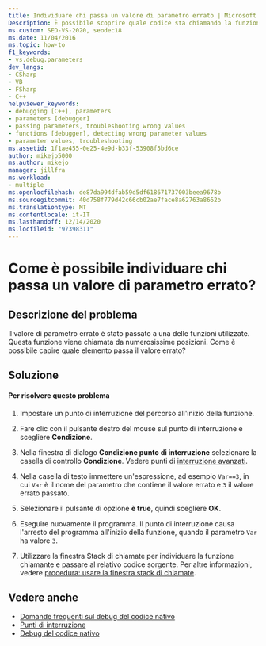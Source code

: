 ```yaml
---
title: Individuare chi passa un valore di parametro errato | Microsoft Docs
Description: È possibile scoprire quale codice sta chiamando la funzione e passando un valore di parametro non corretto. Per informazioni sull'uso di un punto di interruzione condizionale, vedere.
ms.custom: SEO-VS-2020, seodec18
ms.date: 11/04/2016
ms.topic: how-to
f1_keywords:
- vs.debug.parameters
dev_langs:
- CSharp
- VB
- FSharp
- C++
helpviewer_keywords:
- debugging [C++], parameters
- parameters [debugger]
- passing parameters, troubleshooting wrong values
- functions [debugger], detecting wrong parameter values
- parameter values, troubleshooting
ms.assetid: 1f1ae455-0e25-4e9d-b33f-53908f5bd6ce
author: mikejo5000
ms.author: mikejo
manager: jillfra
ms.workload:
- multiple
ms.openlocfilehash: de87da994dfab59d5df618671737003beea9678b
ms.sourcegitcommit: 40d758f779d42c66cb02ae7face8a62763a8662b
ms.translationtype: MT
ms.contentlocale: it-IT
ms.lasthandoff: 12/14/2020
ms.locfileid: "97398311"
---
```

# <a name="how-can-i-find-out-who-is-passing-a-wrong-parameter-value"></a>Come è possibile individuare chi passa un valore di parametro errato?
## <a name="problem-description"></a>Descrizione del problema
 Il valore di parametro errato è stato passato a una delle funzioni utilizzate. Questa funzione viene chiamata da numerosissime posizioni. Come è possibile capire quale elemento passa il valore errato?

## <a name="solution"></a>Soluzione

#### <a name="to-resolve-this-problem"></a>Per risolvere questo problema

1. Impostare un punto di interruzione del percorso all'inizio della funzione.

2. Fare clic con il pulsante destro del mouse sul punto di interruzione e scegliere **Condizione**.

3. Nella finestra di dialogo **Condizione punto di interruzione** selezionare la casella di controllo **Condizione**. Vedere punti di [interruzione avanzati](../debugger/using-breakpoints.md#BKMK_Specify_a_breakpoint_condition_using_a_code_expression).

4. Nella casella di testo immettere un'espressione, ad esempio `Var==3`, in cui `Var` è il nome del parametro che contiene il valore errato e `3` il valore errato passato.

5. Selezionare il pulsante di opzione **è true**, quindi scegliere **OK**.

6. Eseguire nuovamente il programma. Il punto di interruzione causa l'arresto del programma all'inizio della funzione, quando il parametro `Var` ha valore `3`.

7. Utilizzare la finestra Stack di chiamate per individuare la funzione chiamante e passare al relativo codice sorgente. Per altre informazioni, vedere [procedura: usare la finestra stack di chiamate](../debugger/how-to-use-the-call-stack-window.md).

## <a name="see-also"></a>Vedere anche
- [Domande frequenti sul debug del codice nativo](../debugger/debugging-native-code-faqs.md)
- [Punti di interruzione](/previous-versions/ktf38f66(v=vs.100))
- [Debug del codice nativo](../debugger/debugging-native-code.md)